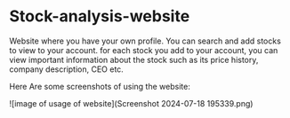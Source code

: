 # Stock-analysis-website
Website where you have your own profile. You can search and add stocks to view to your account. for each stock you add to your account, you can view important information about the stock such as its price history, company description, CEO etc.

Here Are some screenshots of using the website:

![image of usage of website](Screenshot 2024-07-18 195339.png)
